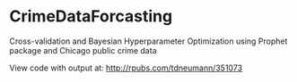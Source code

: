 # CrimeDataForcasting
Cross-validation and Bayesian Hyperparameter Optimization using Prophet package and Chicago public crime data


View code with output at:
http://rpubs.com/tdneumann/351073
